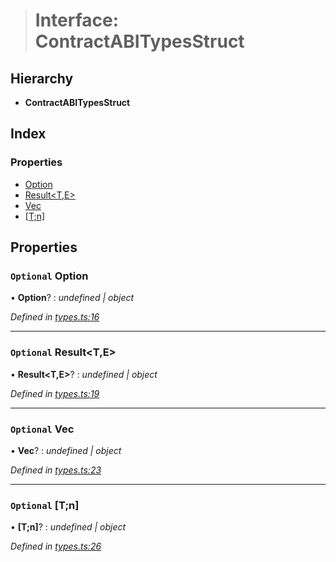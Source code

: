 > # Interface: ContractABITypesStruct

## Hierarchy

* **ContractABITypesStruct**

## Index

### Properties

* [Option<T>](_types_.contractabitypesstruct.md#optional-option&lt;t&gt;)
* [Result<T,E>](_types_.contractabitypesstruct.md#optional-result&lt;t,e&gt;)
* [Vec<T>](_types_.contractabitypesstruct.md#optional-vec&lt;t&gt;)
* [[T;n]](_types_.contractabitypesstruct.md#optional-[t;n])

## Properties

### `Optional` Option<T>

• **Option<T>**? : *undefined | object*

*Defined in [types.ts:16](https://github.com/polkadot-js/api/blob/6999f8c/packages/api-contract/src/types.ts#L16)*

___

### `Optional` Result<T,E>

• **Result<T,E>**? : *undefined | object*

*Defined in [types.ts:19](https://github.com/polkadot-js/api/blob/6999f8c/packages/api-contract/src/types.ts#L19)*

___

### `Optional` Vec<T>

• **Vec<T>**? : *undefined | object*

*Defined in [types.ts:23](https://github.com/polkadot-js/api/blob/6999f8c/packages/api-contract/src/types.ts#L23)*

___

### `Optional` [T;n]

• **[T;n]**? : *undefined | object*

*Defined in [types.ts:26](https://github.com/polkadot-js/api/blob/6999f8c/packages/api-contract/src/types.ts#L26)*